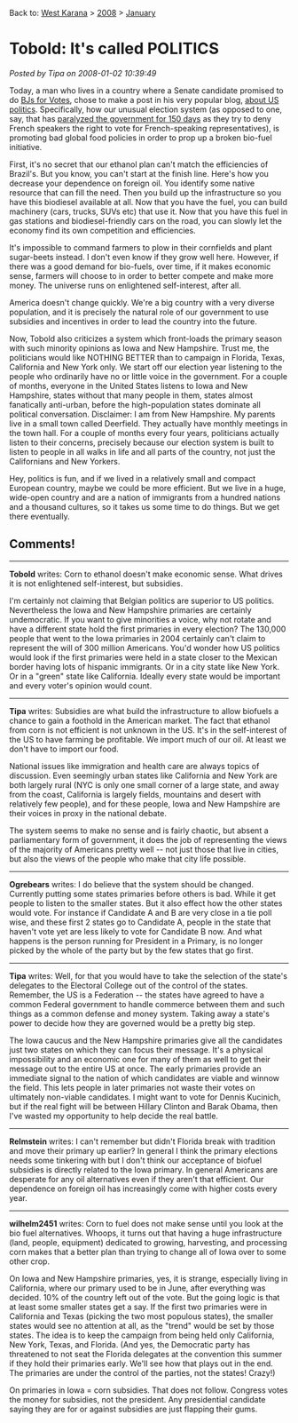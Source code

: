 Back to: [West Karana](/posts/westkarana.md) > [2008](/posts/2008/westkarana.md) > [January](./westkarana.md)
# Tobold: It's called POLITICS

*Posted by Tipa on 2008-01-02 10:39:49*

Today, a man who lives in a country where a Senate candidate promised to do [BJs for Votes](http://chill888.newsvine.com/_news/2007/05/11/713764-belgium-politics-i-will-give-you-40000-blowjobs), chose to make a post in his very popular blog, [about US politics](http://tobolds.blogspot.com/2008/01/iowa-primaries-and-global-food-prices.html). Specifically, how our unusual election system (as opposed to one, say, that has [paralyzed the government for 150 days](http://www.economist.com/displaystory.cfm?story_id=10110979) as they try to deny French speakers the right to vote for French-speaking representatives), is promoting bad global food policies in order to prop up a broken bio-fuel initiative.

First, it's no secret that our ethanol plan can't match the efficiencies of Brazil's. But you know, you can't start at the finish line. Here's how you decrease your dependence on foreign oil. You identify some native resource that can fill the need. Then you build up the infrastructure so you have this biodiesel available at all. Now that you have the fuel, you can build machinery (cars, trucks, SUVs etc) that use it. Now that you have this fuel in gas stations and biodiesel-friendly cars on the road, you can slowly let the economy find its own competition and efficiencies.

It's impossible to command farmers to plow in their cornfields and plant sugar-beets instead. I don't even know if they grow well here. However, if there was a good demand for bio-fuels, over time, if it makes economic sense, farmers will choose to in order to better compete and make more money. The universe runs on enlightened self-interest, after all.

America doesn't change quickly. We're a big country with a very diverse population, and it is precisely the natural role of our government to use subsidies and incentives in order to lead the country into the future.

Now, Tobold also criticizes a system which front-loads the primary season with such minority opinions as Iowa and New Hampshire. Trust me, the politicians would like NOTHING BETTER than to campaign in Florida, Texas, California and New York only. We start off our election year listening to the people who ordinarily have no or little voice in the government. For a couple of months, everyone in the United States listens to Iowa and New Hampshire, states without that many people in them, states almost fanatically anti-urban, before the high-population states dominate all political conversation. Disclaimer: I am from New Hampshire. My parents live in a small town called Deerfield. They actually have monthly meetings in the town hall. For a couple of months every four years, politicians actually listen to their concerns, precisely because our election system is built to listen to people in all walks in life and all parts of the country, not just the Californians and New Yorkers.

Hey, politics is fun, and if we lived in a relatively small and compact European country, maybe we could be more efficient. But we live in a huge, wide-open country and are a nation of immigrants from a hundred nations and a thousand cultures, so it takes us some time to do things. But we get there eventually.

## Comments!

---

**Tobold** writes: Corn to ethanol doesn't make economic sense. What drives it is not enlightened self-interest, but subsidies.

I'm certainly not claiming that Belgian politics are superior to US politics. Nevertheless the Iowa and New Hampshire primaries are certainly undemocratic. If you want to give minorities a voice, why not rotate and have a different state hold the first primaries in every election? The 130,000 people that went to the Iowa primaries in 2004 certainly can't claim to represent the will of 300 million Americans. You'd wonder how US politics would look if the first primaries were held in a state closer to the Mexican border having lots of hispanic immigrants. Or in a city state like New York. Or in a "green" state like California. Ideally every state would be important and every voter's opinion would count.

---

**Tipa** writes: Subsidies are what build the infrastructure to allow biofuels a chance to gain a foothold in the American market. The fact that ethanol from corn is not efficient is not unknown in the US. It's in the self-interest of the US to have farming be profitable. We import much of our oil. At least we don't have to import our food.

National issues like immigration and health care are always topics of discussion. Even seemingly urban states like California and New York are both largely rural (NYC is only one small corner of a large state, and away from the coast, California is largely fields, mountains and desert with relatively few people), and for these people, Iowa and New Hampshire are their voices in proxy in the national debate.

The system seems to make no sense and is fairly chaotic, but absent a parliamentary form of government, it does the job of representing the views of the majority of Americans pretty well -- not just those that live in cities, but also the views of the people who make that city life possible.

---

**Ogrebears** writes: I do believe that the system should be changed. Currently putting some states primaries before others is bad. While it get people to listen to the smaller states. But it also effect how the other states would vote. For instance if Candidate A and B are very close in a tie poll wise, and these first 2 states go to Candidate A, people in the state that haven't vote yet are less likely to vote for Candidate B now. And what happens is the person running for President in a Primary, is no longer picked by the whole of the party but by the few states that go first.

---

**Tipa** writes: Well, for that you would have to take the selection of the state's delegates to the Electoral College out of the control of the states. Remember, the US is a Federation -- the states have agreed to have a common Federal government to handle commerce between them and such things as a common defense and money system. Taking away a state's power to decide how they are governed would be a pretty big step.

The Iowa caucus and the New Hampshire primaries give all the candidates just two states on which they can focus their message. It's a physical impossibility and an economic one for many of them as well to get their message out to the entire US at once. The early primaries provide an immediate signal to the nation of which candidates are viable and winnow the field. This lets people in later primaries not waste their votes on ultimately non-viable candidates. I might want to vote for Dennis Kucinich, but if the real fight will be between Hillary Clinton and Barak Obama, then I've wasted my opportunity to help decide the real battle.

---

**Relmstein** writes: I can't remember but didn't Florida break with tradition and move their primary up earlier? In general I think the primary elections needs some tinkering with but I don't think our acceptance of biofuel subsidies is directly related to the Iowa primary. In general Americans are desperate for any oil alternatives even if they aren't that efficient. Our dependence on foreign oil has increasingly come with higher costs every year.

---

**wilhelm2451** writes: Corn to fuel does not make sense until you look at the bio fuel alternatives. Whoops, it turns out that having a huge infrastructure (land, people, equipment) dedicated to growing, harvesting, and processing corn makes that a better plan than trying to change all of Iowa over to some other crop.

On Iowa and New Hampshire primaries, yes, it is strange, especially living in California, where our primary used to be in June, after everything was decided. 10% of the country left out of the vote. But the going logic is that at least some smaller states get a say. If the first two primaries were in California and Texas (picking the two most populous states), the smaller states would see no attention at all, as the "trend" would be set by those states. The idea is to keep the campaign from being held only California, New York, Texas, and Florida. (And yes, the Democratic party has threatened to not seat the Florida delegates at the convention this summer if they hold their primaries early. We'll see how that plays out in the end. The primaries are under the control of the parties, not the states! Crazy!)

On primaries in Iowa = corn subsidies. That does not follow. Congress votes the money for subsidies, not the president. Any presidential candidate saying they are for or against subsidies are just flapping their gums.

